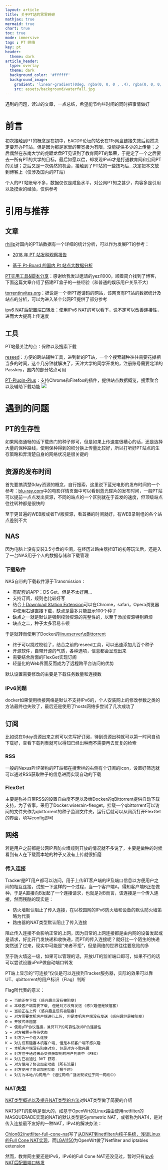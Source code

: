 ```yaml
---
layout: article
title: 关于PT站的零零碎碎
mathjax: true
mermaid: true
chart: true
toc: true
mode: immersive
tags : PT 网络
key: pt
header:
  theme: dark
article_header:
  type: overlay
  theme: dark
  background_color: '#ffffff'
  background_image:
    gradient: 'linear-gradient(0deg, rgba(0, 0, 0 , .4), rgba(0, 0, 0, .4))'
    src: assets/background/waterfall.jpg
---
```

遇到的问题，读过的文章，一点总结，希望能节约些时间的同时把事情做好
<!--more-->
# 前言
初次接触到PT的概念是在初中，EACDY论坛的站长在115网盘链接失效后毅然决定要开办PT站，但是因为那是家里的带宽极为有限，没能提供多少的上传量；之后偶然在东南大学的虎踞龙盘PT见识到了教育网PT的繁荣，于是定了一个之后要去一所有PT的大学的目标，最后如愿以偿，却发现IPv6才是打通教育网和公网PT的关键；之后又是一次偶然的机会，接触到了PT站的一些技巧后...决定把本文放到博客上（仅涉及国内的PT站）

个人的PT站账号不多，数据仅仅是咸鱼水平，对公网PT知之甚少，内容多是引用以及摸索的经验，仅供参考

# 引用与推荐

## 文章
[rhilip](https://github.com/Rhilip/)对国内的PT站数据有一个详细的统计分析，可以作为发展PT的参考：

- [2018 年 PT 站发种观察报告](https://blog.rhilip.info/archives/1049/)

- [基于 Pt-Board 的国内 Pt 站点大数据分析](https://blog.rhilip.info/archives/839/)

[PT实用工具&脚本分享](https://yukino.nl/2019/08/10/pt-tools/)：感谢给我发过邀请的yezi1000，顺着简介找到了博客，下面这篇文章介绍了搭建PT盒子的一些经验（和普通的娱乐用户关系不大）

[torrentinvites.org](http://torrentinvites.org/trackerlist.php)：据说是一个卖PT邀请码的网站，该网页有PT站的数据统计及站点的分析，可以为进入某个公网PT提供了部分参考

[ipv6 NAT后配置端口转发](https://shura.eu.org/2018/12/06/ipv6-NAT%E5%90%8E%E9%85%8D%E7%BD%AE%E7%AB%AF%E5%8F%A3%E8%BD%AC%E5%8F%91/)：使用IPv6 NAT的可以看下，说不定可以改善连接性，进而大大提高上传速度

## 工具
PT站最关注的点：保种以及搜索下载

[reseed](https://github.com/tongyifan/Reseed-backend)：方便的跨站辅种工具，进到新的PT站，一个个搜索辅种往往需要花掉相当多的时间，这个几分钟就解决了，天津大学的同学开发的，注册账号需要北洋的Passkey，国内的部分站点可用

[PT-Plugin-Plus](https://github.com/ronggang/PT-Plugin-Plus)：支持Chrome和Firefox的插件，提供站点数据概览，搜索聚合以及辅助下载功能
![](https://i.loli.net/2019/10/17/ntKVEj3GSNyhqvT.png)

# 遇到的问题

## PT的生存性
如果网络通畅的话下载热门的种子即可，但是如果上传速度很糟心的话，还是选择大量的保种路线，使用保种得到的积分换上传量比较好，所以打听好PT站点的生存策略和弄清楚自身的网络状况是很关键的


## 资源的发布时间
首先要搞清楚0day资源的概念，自行搜索，这里说下蓝光电影的发布时间的一个参考：[blu-ray.com](https://www.blu-ray.com/Weathering-with-You/1194144/#Releases)中的电影详情页面中可以看到蓝光碟片的发布时间，一般PT站可以提前一点点发出资源，不同的站点的一个区别就在于首发的速度，但顶级站点往往转种都是很快的

至于更普遍的WEB版或者TV版资源，看首播的时间就好，有WEB录制组的各个站点差别不大

## NAS
因为电脑上没有安装3.5寸盘的空间，在经历过路由器挂BT的初等玩法后，还是入了一台NAS用于个人的数据存储和下载管理

### 下载软件

NAS自带的下载软件源于Transmission：
- 有配套的APP：DS Get，但是不太好用...
- 支持订阅，规则也比较好写
- 结合上[Download Station Extension](https://www.download-station-extension.com/)可以在Chrome，safari，Opera浏览器中使用右键直接下载，缺点是最多只能显示100个种子
- 缺点之一就是默认是强制校验资源的完整性的，以至于添加资源特别麻烦
- 缺点之二，种子太多容易卡顿

于是就转而使用了Docker的[linuxserver\qBittorrent](https://github.com/linuxserver/docker-qbittorrent)
- 终于可以跳过校验了，结合之前的reseed工具，可以迅速添加几百个种子
- 开源软件，自带开源的气质，各种选项，信息都会呈现出来
- 需要结合后面的FlexGet实现订阅
- 轻量化的Web界面反而成为了远程跨平台访问的优势

默认设置需要修改的主要是下载任务数量和连接数

### IPv6问题
docker如果使用桥接网络是默认不支持IPv6的，个人安装网上的修改参数之类的方法最终也失败了，最后还是使用了hosts网络多尝试了几次成功了

## 订阅

比如说在0day资源出来之前可以先写好订阅，待到资源出种就可以第一时间自动下载好，查看下载列表就可以得知已经出种而不需要再去反复的检索

### RSS
一般的NexusPHP架构的PT站都在搜索栏的右侧有个订阅的icon，设置好筛选就可以通过RSS获取种子的信息进而实现自动的下载

### FlexGet
主要是弥补自带RSS的设置自由度不足以及给Docker的qBittorrent提供自动下载支持，为了省事，采用了Docker:wiserain-flexget，挂载一个qbittorrent可以访问的文件夹作为qbittorrent的种子监测文件夹，运行后就可以从网页打开FlexGet的界面，填写config即可

## 网络
若是用户之前都是公网IP且防火墙规则开放的情况就不多说了，主要是做种的时候看到有人在下载而本地的种子又没有上传就很折磨

### 传入连接
Tracker是PT用户都可以访问，用于上传BT客户端的IP及端口信息以方便用户之间的相互连接，试想一下这样的一个过程，当一个客户端A，得知客户端B正在做种，于是A直接向B发起了一个连接请求，也就是对B而言，该连接是一个传入连接，然而残酷的现实是：
- 防火墙默认阻止了传入连接，在以校园网的IPv6防火墙和设备的默认防火墙策略为代表
- 路由器的NAT类型默认阻止了传入连接

阻止传入连接不会影响正常的上网，因为日常的上网连接都是由内网的设备发起或是请求，好比开门发快递和收快递，而PT的传入连接呢？就好比一个陌生的快递突然送了过来，现实中可能是“来者不拒”，但是网络的世界往往要危险的多

至于防火墙这一级，如果可以管理的话，开放UT的监听端口即可，如果不行的话可以尝试设置uPnP做自动端口转发

PT站上显示的“可连接”仅仅是可以连接到Tracker服务器，实际的效果可以靠UT、qbittorrent的用户标识（Flag）判断

Flag所代表的意义：
```
D = 当前正在下载 (感兴趣且没有被阻塞)
d = 本级客户端需要下载, 但是对方没有发送 (感兴趣但是被阻塞)
U = 当前正在上传 (感兴趣且没有被阻塞)
u = 对方需要本机客户端进行上传, 但是本机客户端没有发送 (感兴趣但是被阻塞)
O = 开放式未阻塞
P = 使用μTP协议连接，兼具TCP的可靠性及UDP的连接性
S = 对方被置于等待状态
I = 对方为一个连入连接
K = 对方没有阻塞本机客户端, 但是本机客户端不感兴趣
? = 本机客户端没有阻塞对方, 但是对方不敢兴趣
X = 对方位于通过来源交换获取到的用户列表中 (PEX)
H = 对方已被通过 DHT 获取.
E = 对方使用了协议加密功能 (所有流量)
e = 对方使用了协议加密功能 (握手时)
L = 对方为本地/内网用户 (通过网络广播发现或位于同一网段中)
```
### NAT类型
[NAT类型概述以及提升NAT类型的方法](https://www.jianshu.com/p/478a4acc9d74)对NAT类型做了简要的介绍

NAT对PT的影响是很大的，如基于OpenWrt的Linux路由使用netfilter的MASQUERADE实现的NAT的默认类型是Symmetric NAT，或者称为NAT4，是对传入连接最不友好的一种NAT，IPv4的解决办法：

[Chion82/netfilter-full-cone-nat](https://github.com/Chion82/netfilter-full-cone-nat)写了[从DNAT到netfilter内核子系统，浅谈Linux的Full Cone NAT实现](https://blog.chionlab.moe/2018/02/09/full-cone-nat-with-linux/)，而[LGA1150](https://github.com/LGA1150/openwrt-fullconenat)为OpenWrt做了Netfilter and iptables extension

然而，教育网主要还是IPv6，IPv6的Full Cone NAT还没见过，暂时只有[ipv6 NAT后配置端口转发](https://shura.eu.org/2018/12/06/ipv6-NAT%E5%90%8E%E9%85%8D%E7%BD%AE%E7%AB%AF%E5%8F%A3%E8%BD%AC%E5%8F%91/)

